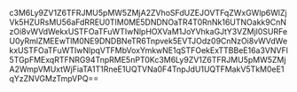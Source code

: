 c3M6Ly9ZV1Z6TFRJMU5pMW5ZMjA2ZVhoSFdUZEJOVTFqZWxGWlp6WlZjVk5HZURsMU56aFdRREU0TlM0ME5DNDNOaTR4T0RnNk16UTNOakk9CnNzOi8vWVdWekxUSTFOaTFuWTIwNlpHOXVaM1JoYVhkaGJtY3VZMjl0SURFeU0yRmlZMEEwTlM0NE9DNDBNeTR6Tnpvek5EVTJOdz09CnNzOi8vWVdWekxUSTFOaTFuWTIwNlpqVTFMbVoxYmkwNE1qSTFOekExTTBBeE16a3VNVFl5TGpFMExqRTFNRG94TnpRME5nPT0Kc3M6Ly9ZV1Z6TFRJMU5pMW5ZMjA2WmpVMUxtWjFiaTA1T1RneE1UQTVNa0F4TnpJdU1UQTFMakV5TkM0eE1qYzZNVGMzTmpVPQ==